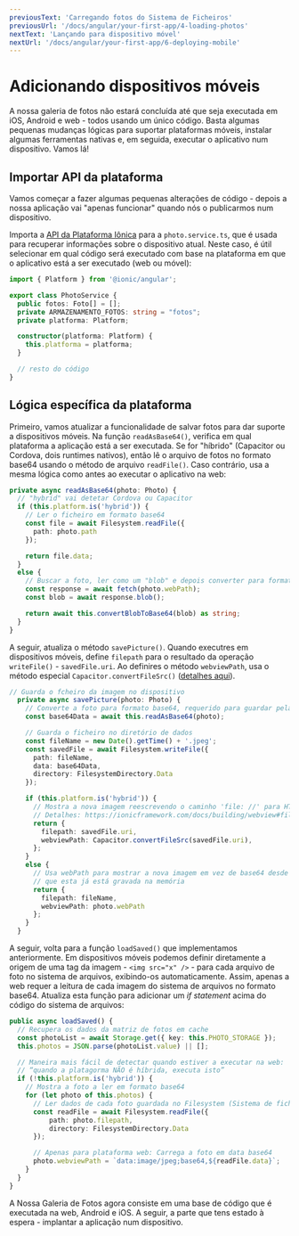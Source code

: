 ```yaml
---
previousText: 'Carregando fotos do Sistema de Ficheiros'
previousUrl: '/docs/angular/your-first-app/4-loading-photos'
nextText: 'Lançando para dispositivo móvel'
nextUrl: '/docs/angular/your-first-app/6-deploying-mobile'
---
```


# Adicionando dispositivos móveis

A nossa galeria de fotos não estará concluída até que seja executada em iOS, Android e web - todos usando um único código. Basta algumas pequenas mudanças lógicas para suportar plataformas móveis, instalar algumas ferramentas nativas e, em seguida, executar o aplicativo num dispositivo. Vamos lá!

## Importar API da plataforma

Vamos começar a fazer algumas pequenas alterações de código - depois a nossa aplicação vai "apenas funcionar" quando nós o publicarmos num dispositivo.

Importa a [API da Plataforma Iônica](https://ionicframework.com/docs/angular/platform) para a `photo.service.ts`, que é usada para recuperar informações sobre o dispositivo atual. Neste caso, é útil selecionar em qual código será executado com base na plataforma em que o aplicativo está a ser executado (web ou móvel):

```typescript
import { Platform } from '@ionic/angular';

export class PhotoService {
  public fotos: Foto[] = [];
  private ARMAZENAMENTO_FOTOS: string = "fotos";
  private platforma: Platform;

  constructor(platforma: Platform) {
    this.platforma = platforma;
  }

  // resto do código
}
```

## Lógica específica da plataforma

Primeiro, vamos atualizar a funcionalidade de salvar fotos para dar suporte a dispositivos móveis. Na função `readAsBase64()`, verifica em qual plataforma a aplicação está a ser executada. Se for "híbrido" (Capacitor ou Cordova, dois runtimes nativos), então lê o arquivo de fotos no formato base64 usando o método de arquivo `readFile()`. Caso contrário, usa a mesma lógica como antes ao executar o aplicativo na web:

```typescript
private async readAsBase64(photo: Photo) {
  // "hybrid" vai detetar Cordova ou Capacitor
  if (this.platform.is('hybrid')) {
    // Ler o ficheiro em formato base64 
    const file = await Filesystem.readFile({
      path: photo.path
    });

    return file.data;
  }
  else {
    // Buscar a foto, ler como um "blob" e depois converter para formato base64
    const response = await fetch(photo.webPath);
    const blob = await response.blob();

    return await this.convertBlobToBase64(blob) as string;
  }
}
```

A seguir, atualiza o método `savePicture()`. Quando executres em dispositivos móveis, define `filepath` para o resultado da operação `writeFile()` - `savedFile.uri`. Ao definires o método `webviewPath`, usa o método especial `Capacitor.convertFileSrc()` ([detalhes aqui](https://ionicframework.com/docs/core-concepts/webview#file-protocol)).

```typescript
// Guarda o fcheiro da imagem no dispositivo
  private async savePicture(photo: Photo) {
    // Converte a foto para formato base64, requerido para guardar pela Filesystem API
    const base64Data = await this.readAsBase64(photo);

    // Guarda o ficheiro no diretório de dados
    const fileName = new Date().getTime() + '.jpeg';
    const savedFile = await Filesystem.writeFile({
      path: fileName,
      data: base64Data,
      directory: FilesystemDirectory.Data
    });

    if (this.platform.is('hybrid')) {
      // Mostra a nova imagem reescrevendo o caminho 'file: //' para HTTP
      // Detalhes: https://ionicframework.com/docs/building/webview#file-protocol
      return {
        filepath: savedFile.uri,
        webviewPath: Capacitor.convertFileSrc(savedFile.uri),
      };
    }
    else {
      // Usa webPath para mostrar a nova imagem em vez de base64 desde
      // que esta já está gravada na memória
      return {
        filepath: fileName,
        webviewPath: photo.webPath
      };
    }
  }
```

A seguir, volta para a função `loadSaved()` que implementamos anteriormente. Em dispositivos móveis podemos definir diretamente a origem de uma tag da imagem - `<img src="x" />` - para cada arquivo de foto no sistema de arquivos, exibindo-os automaticamente. Assim, apenas a web requer a leitura de cada imagem do sistema de arquivos no formato base64. Atualiza esta função para adicionar um _if statement_ acima do código do sistema de arquivos:

```typescript
public async loadSaved() {
  // Recupera os dados da matriz de fotos em cache
  const photoList = await Storage.get({ key: this.PHOTO_STORAGE });
  this.photos = JSON.parse(photoList.value) || [];

  // Maneira mais fácil de detectar quando estiver a executar na web:
  // “quando a platagorma NÃO é híbrida, executa isto”
  if (!this.platform.is('hybrid')) {
    // Mostra a foto a ler em formato base64
    for (let photo of this.photos) {
      // Ler dados de cada foto guardada no Filesystem (Sistema de ficheiros)
      const readFile = await Filesystem.readFile({
          path: photo.filepath,
          directory: FilesystemDirectory.Data
      });

      // Apenas para plataforma web: Carrega a foto em data base64
      photo.webviewPath = `data:image/jpeg;base64,${readFile.data}`;
    }
  }
}
```

A Nossa Galeria de Fotos agora consiste em uma base de código que é executada na web, Android e iOS. A seguir, a parte que tens estado à espera - implantar a aplicação num dispositivo.
